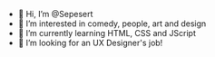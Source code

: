 - 👋 Hi, I’m @Sepesert
- 👀 I’m interested in comedy, people, art and design
- 🌱 I’m currently learning HTML, CSS and JScript
- 💞️ I’m looking for an UX Designer's job! 


<!---
Sepesert/Sepesert is a ✨ special ✨ repository because its `README.md` (this file) appears on your GitHub profile.
You can click the Preview link to take a look at your changes.
--->
